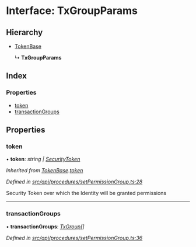 # Interface: TxGroupParams

## Hierarchy

* [TokenBase](tokenbase.md)

  ↳ **TxGroupParams**

## Index

### Properties

* [token](txgroupparams.md#token)
* [transactionGroups](txgroupparams.md#transactiongroups)

## Properties

###  token

• **token**: *string | [SecurityToken](../classes/securitytoken.md)*

*Inherited from [TokenBase](tokenbase.md).[token](tokenbase.md#token)*

*Defined in [src/api/procedures/setPermissionGroup.ts:28](https://github.com/PolymathNetwork/polymesh-sdk/blob/cfab557b/src/api/procedures/setPermissionGroup.ts#L28)*

Security Token over which the Identity will be granted permissions

___

###  transactionGroups

• **transactionGroups**: *[TxGroup](../enums/txgroup.md)[]*

*Defined in [src/api/procedures/setPermissionGroup.ts:36](https://github.com/PolymathNetwork/polymesh-sdk/blob/cfab557b/src/api/procedures/setPermissionGroup.ts#L36)*
